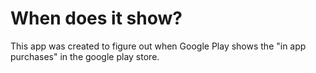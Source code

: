 # When does it show?

This app was created to figure out when Google Play shows the "in app purchases" in the google play store.